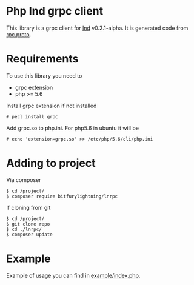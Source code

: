 Php lnd grpc client
===================

This library is a grpc client for [lnd](https://github.com/lightningnetwork/lnd) v0.2.1-alpha. It is generated code
from [rpc.proto](https://github.com/lightningnetwork/lnd/blob/2486097554baf8fe61b4e531e42d3c725dd0fca5/lnrpc/rpc.proto).


Requirements
============

To use this library you need to

* grpc extension
* php >= 5.6

Install grpc extension if not installed
```
# pecl install grpc
```

Add grpc.so to php.ini. For php5.6 in ubuntu it will be
```
# echo 'extension=grpc.so' >> /etc/php/5.6/cli/php.ini
```

Adding to project
=================
Via composer
```
$ cd /project/
$ composer require bitfurylightning/lnrpc
```

If cloning from git
```
$ cd /project/
$ git clone repo
$ cd ./lnrpc/
$ composer update
```

Example
=======

Example of usage you can find in [example/index.php](https://github.com/BitfuryLightning/php-lnd-grpc-client/tree/master/example/index.php).
